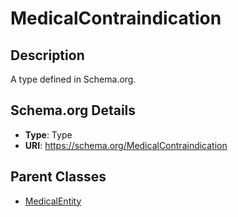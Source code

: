 # MedicalContraindication

## Description
A type defined in Schema.org.

## Schema.org Details
- **Type**: Type
- **URI**: https://schema.org/MedicalContraindication

## Parent Classes
- [MedicalEntity](../MedicalEntity.md)



